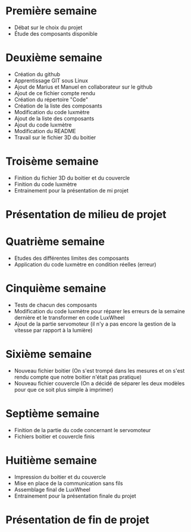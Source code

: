 # Première semaine

- Débat sur le choix du projet
- Étude des composants disponible

# Deuxième semaine

- Création du github
- Apprentissage GIT sous Linux
- Ajout de Marius et Manuel en collaborateur sur le github
- Ajout de ce fichier compte rendu
- Création du répertoire "Code"
- Création de la liste des composants
- Modification du code luxmètre
- Ajout de la liste des composants
- Ajout du code luxmètre
- Modification du README
- Travail sur le fichier 3D du boitier

# Troisème semaine

- Finition du fichier 3D du boitier et du couvercle
- Finition du code luxmètre
- Entrainement pour la présentation de mi projet

# Présentation de milieu de projet

# Quatrième semaine 

- Etudes des différentes limites des composants
- Application du code luxmètre en condition réelles (erreur)

# Cinquième semaine

- Tests de chacun des composants
- Modification du code luxmètre pour réparer les erreurs de la semaine dernière et le transformer en code LuxWheel
- Ajout de la partie servomoteur (il n'y a pas encore la gestion de la vitesse par rapport à la lumière)

# Sixième semaine

- Nouveau fichier boitier (On s'est trompé dans les mesures et on s'est rendu compte que notre boitier n'était pas pratique)
- Nouveau fichier couvercle (On a décidé de séparer les deux modèles pour que ce soit plus simple à imprimer)

# Septième semaine

- Finition de la partie du code concernant le servomoteur
- Fichiers boitier et couvercle finis

# Huitième semaine

- Impression du boitier et du couvercle
- Mise en place de la communication sans fils
- Assemblage final de LuxWheel
- Entrainement pour la présentation finale du projet

# Présentation de fin de projet

